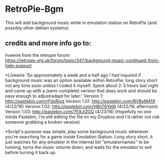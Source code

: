 # RetroPie-Bgm
This will add background music while in emulation station on RetroPie (and possibly other debian systems)

## credits and more info go to:
livewire from the retropie forum:
https://retropie.org.uk/forum/topic/347/background-music-continued-from-help-support

*Livewire 
'So approximately a week and a half ago I had inquired if background music was an option available within RetroPie; long story short not any time soon unless I coded it myself. Spent about 2-3 hours last night and came up with a (semi-complete) version that does work and should be easy enough to adjust/adapt for later:'
Version 1: http://pastebin.com/rFdxRivq
Version 1.01: http://pastebin.com/BVBxM41X (4/22/16)
Version 1.02: http://pastebin.com/H8hT6YeW (4/22/16, afternoon)
Version 1.03: http://pastebin.com/7E9JiZGQ (4/23/16)
(Hopefully no one minds Pastebin, I'm still editing the file on my Dropbox and I'd rather not risk someone grabbing a broken version)

*Script's purpose was simple, play some background music whenever you're searching for a game inside Emulation Station. Long story short, it just watches for any emulator in the internal list "emulatornames" to be running, turns the music volume down, and waits for the emulator to exit before turning it back up.